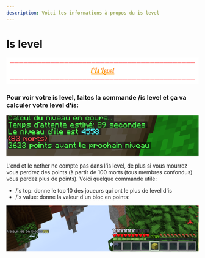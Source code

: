 ```yaml
---
description: Voici les informations à propos du is level
---
```


# Is level

![](../.gitbook/assets/is-level.png)

### **Pour voir votre is level, faites la commande /is level et ça va calculer votre level d’is:**

![](../.gitbook/assets/capture-decran-2021-03-30-160658.png)

L’end et le nether ne compte pas dans l'is level, de plus si vous mourrez vous perdrez des points \(à partir de 100 morts \(tous membres confondus\) vous perdez plus de points\). Voici quelque commande utile:

* /is top: donne le top 10 des joueurs qui ont le plus de level d'is
* /is value: donne la valeur d'un bloc en points:

![](../.gitbook/assets/capture-decran-2021-03-30-162413.png)





